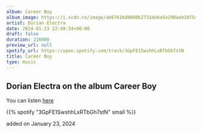 ```yaml
---
album: Career Boy
album_image: https://i.scdn.co/image/ab67616d0000b2731de6a5e290aeb10f5489d6c1
artist: Dorian Electra
date: 2024-01-23 22:49:34+00:00
draft: false
duration: 216000
preview_url: null
spotify_url: https://open.spotify.com/track/3GpFE1SwshhLxRTbGh7stN
title: Career Boy
type: music
---
```



## Dorian Electra on the album Career Boy

You can listen [here](https://open.spotify.com/track/3GpFE1SwshhLxRTbGh7stN)

{{% spotify "3GpFE1SwshhLxRTbGh7stN" small %}}

added on January 23, 2024